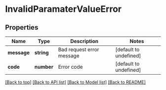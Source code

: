 # InvalidParamaterValueError

## Properties

|Name | Type | Description | Notes|
|------------ | ------------- | ------------- | -------------|
|**message** | **string** | Bad request error message | [default to undefined]|
|**code** | **number** | Error code | [default to undefined]|




[[Back to top]](#) [[Back to API list]](../../README.md#documentation-for-api-endpoints) [[Back to Model list]](../../README.md#documentation-for-models) [[Back to README]](../../README.md)
